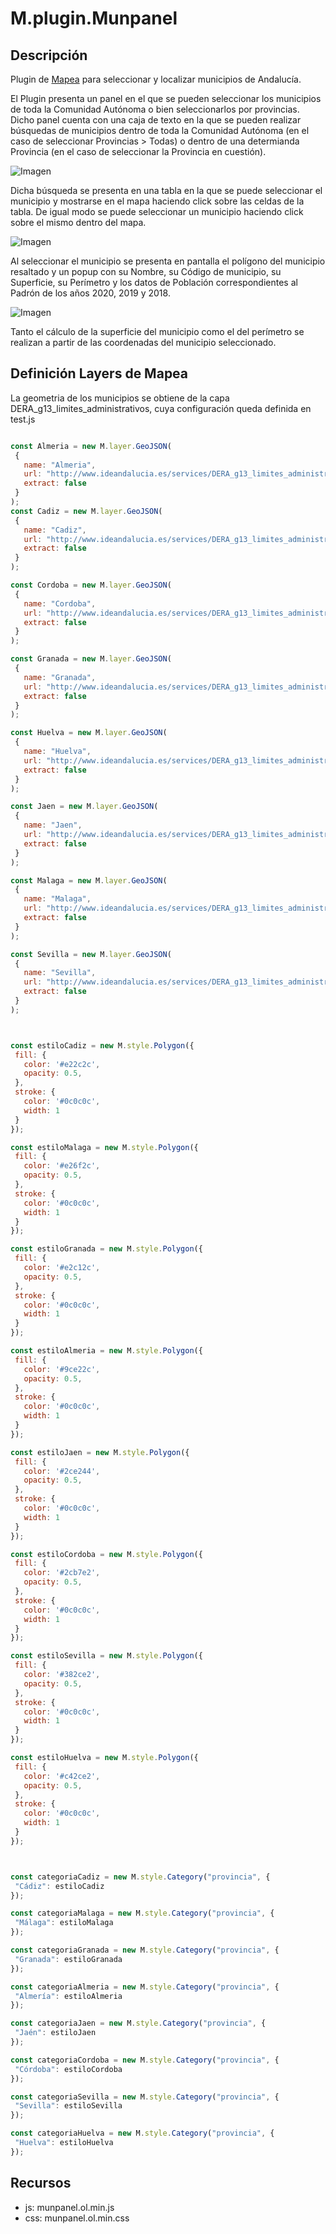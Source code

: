 # M.plugin.Munpanel

## Descripción

 Plugin de [Mapea](https://github.com/sigcorporativo-ja/Mapea4) para seleccionar y localizar municipios de Andalucía.

 El Plugin presenta un panel en el que se pueden seleccionar los municipios de toda la Comunidad Autónoma o bien seleccionarlos por provincias.  Dicho panel cuenta con una caja de texto en la que se pueden realizar búsquedas de municipios dentro de toda la Comunidad Autónoma (en el caso de seleccionar Provincias > Todas) o dentro de una determianda Provincia (en el caso de seleccionar la Provincia en cuestión).

![Imagen](doc/images/vista_general.png)

 Dicha búsqueda se presenta en una tabla en la que se puede seleccionar el municipio y mostrarse en el mapa haciendo click sobre las celdas de la tabla. De igual modo se puede seleccionar un municipio haciendo click sobre el mismo dentro del mapa.

 ![Imagen](doc/images/busqueda.png)

 Al seleccionar el municipio se presenta en pantalla el polígono del municipio resaltado y un popup con su Nombre, su Código de municipio, su Superficie, su Perímetro y los datos de Población correspondientes al Padrón de los años 2020, 2019 y 2018.

![Imagen](doc/images/seleccion.png)

 Tanto el cálculo de la superficie del municipio como el del perímetro se realizan a partir de las coordenadas del municipio seleccionado.


 ## Definición Layers de Mapea ##
 
 La geometria de los municipios se obtiene de la capa DERA_g13_limites_administrativos, cuya configuración queda definida en test.js

 ```javascript

 const Almeria = new M.layer.GeoJSON(
  {
    name: "Almeria",
    url: "http://www.ideandalucia.es/services/DERA_g13_limites_administrativos/wfs?service=WFS&version=1.0.0&request=GetFeature&typename=DERA_g13_limites_administrativos%3Ag13_01_TerminoMunicipal&outputFormat=json&srsname=EPSG%3A25830&CQL_FILTER=provincia%3D'Almer%C3%ADa'&propertyName=nombre,cod_mun,provincia,geom",
    extract: false
  }
);
const Cadiz = new M.layer.GeoJSON(
  {
    name: "Cadiz",
    url: "http://www.ideandalucia.es/services/DERA_g13_limites_administrativos/wfs?service=WFS&version=1.0.0&request=GetFeature&typename=DERA_g13_limites_administrativos%3Ag13_01_TerminoMunicipal&outputFormat=json&srsname=EPSG%3A25830&CQL_FILTER=provincia%3D'C%C3%A1diz'&propertyName=nombre,cod_mun,provincia,geom",
    extract: false
  }
);

const Cordoba = new M.layer.GeoJSON(
  {
    name: "Cordoba",
    url: "http://www.ideandalucia.es/services/DERA_g13_limites_administrativos/wfs?service=WFS&version=1.0.0&request=GetFeature&typename=DERA_g13_limites_administrativos%3Ag13_01_TerminoMunicipal&outputFormat=json&srsname=EPSG%3A25830&CQL_FILTER=provincia%3D'C%C3%B3rdoba'&propertyName=nombre,cod_mun,provincia,geom",
    extract: false
  }
);

const Granada = new M.layer.GeoJSON(
  {
    name: "Granada",
    url: "http://www.ideandalucia.es/services/DERA_g13_limites_administrativos/wfs?service=WFS&version=1.0.0&request=GetFeature&typename=DERA_g13_limites_administrativos%3Ag13_01_TerminoMunicipal&outputFormat=json&srsname=EPSG%3A25830&CQL_FILTER=provincia%3D'Granada'&propertyName=nombre,cod_mun,provincia,geom",
    extract: false
  }
);

const Huelva = new M.layer.GeoJSON(
  {
    name: "Huelva",
    url: "http://www.ideandalucia.es/services/DERA_g13_limites_administrativos/wfs?service=WFS&version=1.0.0&request=GetFeature&typename=DERA_g13_limites_administrativos%3Ag13_01_TerminoMunicipal&outputFormat=json&srsname=EPSG%3A25830&CQL_FILTER=provincia%3D'Huelva'&propertyName=nombre,cod_mun,provincia,geom",
    extract: false
  }
);

const Jaen = new M.layer.GeoJSON(
  {
    name: "Jaen",
    url: "http://www.ideandalucia.es/services/DERA_g13_limites_administrativos/wfs?service=WFS&version=1.0.0&request=GetFeature&typename=DERA_g13_limites_administrativos%3Ag13_01_TerminoMunicipal&outputFormat=json&srsname=EPSG%3A25830&CQL_FILTER=provincia%3D'Ja%C3%A9n'&propertyName=nombre,cod_mun,provincia,geom",
    extract: false
  }
);

const Malaga = new M.layer.GeoJSON(
  {
    name: "Malaga",
    url: "http://www.ideandalucia.es/services/DERA_g13_limites_administrativos/wfs?service=WFS&version=1.0.0&request=GetFeature&typename=DERA_g13_limites_administrativos%3Ag13_01_TerminoMunicipal&outputFormat=json&srsname=EPSG%3A25830&CQL_FILTER=provincia%3D'M%C3%A1laga'&propertyName=nombre,cod_mun,provincia,geom",
    extract: false
  }
);

const Sevilla = new M.layer.GeoJSON(
  {
    name: "Sevilla",
    url: "http://www.ideandalucia.es/services/DERA_g13_limites_administrativos/wfs?service=WFS&version=1.0.0&request=GetFeature&typename=DERA_g13_limites_administrativos%3Ag13_01_TerminoMunicipal&outputFormat=json&srsname=EPSG%3A25830&CQL_FILTER=provincia%3D'Sevilla'&propertyName=nombre,cod_mun,provincia,geom",
    extract: false
  }
);



const estiloCadiz = new M.style.Polygon({
  fill: {
    color: '#e22c2c',
    opacity: 0.5,
  },
  stroke: {
    color: '#0c0c0c',
    width: 1
  }
});

const estiloMalaga = new M.style.Polygon({
  fill: {
    color: '#e26f2c',
    opacity: 0.5,
  },
  stroke: {
    color: '#0c0c0c',
    width: 1
  }
});

const estiloGranada = new M.style.Polygon({
  fill: {
    color: '#e2c12c',
    opacity: 0.5,
  },
  stroke: {
    color: '#0c0c0c',
    width: 1
  }
});

const estiloAlmeria = new M.style.Polygon({
  fill: {
    color: '#9ce22c',
    opacity: 0.5,
  },
  stroke: {
    color: '#0c0c0c',
    width: 1
  }
});

const estiloJaen = new M.style.Polygon({
  fill: {
    color: '#2ce244',
    opacity: 0.5,
  },
  stroke: {
    color: '#0c0c0c',
    width: 1
  }
});

const estiloCordoba = new M.style.Polygon({
  fill: {
    color: '#2cb7e2',
    opacity: 0.5,
  },
  stroke: {
    color: '#0c0c0c',
    width: 1
  }
});

const estiloSevilla = new M.style.Polygon({
  fill: {
    color: '#382ce2',
    opacity: 0.5,
  },
  stroke: {
    color: '#0c0c0c',
    width: 1
  }
});

const estiloHuelva = new M.style.Polygon({
  fill: {
    color: '#c42ce2',
    opacity: 0.5,
  },
  stroke: {
    color: '#0c0c0c',
    width: 1
  }
});



const categoriaCadiz = new M.style.Category("provincia", {
  "Cádiz": estiloCadiz
});

const categoriaMalaga = new M.style.Category("provincia", {
  "Málaga": estiloMalaga
});

const categoriaGranada = new M.style.Category("provincia", {
  "Granada": estiloGranada
});

const categoriaAlmeria = new M.style.Category("provincia", {
  "Almería": estiloAlmeria
});

const categoriaJaen = new M.style.Category("provincia", {
  "Jaén": estiloJaen
});

const categoriaCordoba = new M.style.Category("provincia", {
  "Córdoba": estiloCordoba
});

const categoriaSevilla = new M.style.Category("provincia", {
  "Sevilla": estiloSevilla
});

const categoriaHuelva = new M.style.Category("provincia", {
  "Huelva": estiloHuelva
});

```
## Recursos
- js: munpanel.ol.min.js
- css: munpanel.ol.min.css


